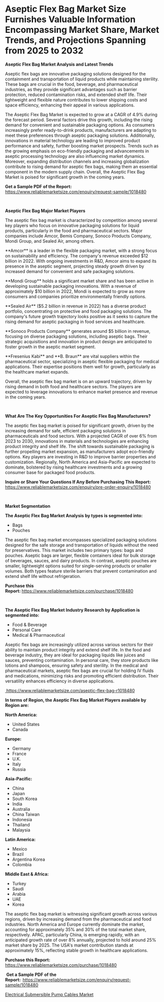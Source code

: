 <p><h1>Aseptic Flex Bag Market Size Furnishes Valuable Information Encompassing Market Share, Market Trends, and Projections Spanning from 2025 to 2032</h1></p><p><strong>Aseptic Flex Bag Market Analysis and Latest Trends</strong></p>
<p><p>Aseptic flex bags are innovative packaging solutions designed for the containment and transportation of liquid products while maintaining sterility. These bags are crucial in the food, beverage, and pharmaceutical industries, as they provide significant advantages such as barrier protection, reduced contamination risks, and extended shelf life. Their lightweight and flexible nature contributes to lower shipping costs and space efficiency, enhancing their appeal in various applications.</p><p>The Aseptic Flex Bag Market is expected to grow at a CAGR of 4.9% during the forecast period. Several factors drive this growth, including the rising demand for convenient and sustainable packaging options. As consumers increasingly prefer ready-to-drink products, manufacturers are adapting to meet these preferences through aseptic packaging solutions. Additionally, innovations in material technology are leading to improved product performance and safety, further boosting market prospects. Trends such as the growing emphasis on eco-friendly packaging and advancements in aseptic processing technology are also influencing market dynamics. Moreover, expanding distribution channels and increasing globalization contribute to rising demand for aseptic flex bags, making them an essential component in the modern supply chain. Overall, the Aseptic Flex Bag Market is poised for significant growth in the coming years.</p></p>
<p><strong>Get a Sample PDF of the Report:&nbsp;</strong> <a href="https://www.reliablemarketsize.com/enquiry/request-sample/1018480?utm_campaign=2941&utm_medium=2&utm_source=Github&utm_content=ia&utm_term=21032025&utm_id=aseptic-flex-bag">https://www.reliablemarketsize.com/enquiry/request-sample/1018480</a></p>
<p>&nbsp;</p>
<p><strong>Aseptic Flex Bag Major Market Players</strong></p>
<p><p>The aseptic flex bag market is characterized by competition among several key players who focus on innovative packaging solutions for liquid products, particularly in the food and pharmaceutical sectors. Major companies include Amcor, Bemis Company, Sonoco Products Company, Mondi Group, and Sealed Air, among others.</p><p>**Amcor** is a leader in the flexible packaging market, with a strong focus on sustainability and efficiency. The company's revenue exceeded $12 billion in 2022. With ongoing investments in R&D, Amcor aims to expand its presence in the aseptic segment, projecting steady growth driven by increased demand for convenient and safe packaging solutions.</p><p>**Mondi Group** holds a significant market share and has been active in developing sustainable packaging innovations. With a revenue of approximately $10 billion in 2022, Mondi is expected to grow as more consumers and companies prioritize environmentally friendly options. </p><p>**Sealed Air** ($5.2 billion in revenue in 2022) has a diverse product portfolio, concentrating on protective and food packaging solutions. The company's future growth trajectory looks positive as it seeks to capture the rising demand for aseptic packaging in food services and healthcare.</p><p>**Sonoco Products Company** generates around $5 billion in revenue, focusing on diverse packaging solutions, including aseptic bags. Their strategic acquisitions and innovation in product design are anticipated to foster growth in the aseptic market segment.</p><p>**Fresenius Kabi** and **B. Braun** are vital suppliers within the pharmaceutical sector, specializing in aseptic flexible packaging for medical applications. Their expertise positions them well for growth, particularly as the healthcare market expands.</p><p>Overall, the aseptic flex bag market is on an upward trajectory, driven by rising demand in both food and healthcare sectors. The players are expected to leverage innovations to enhance market presence and revenue in the coming years.</p></p>
<p>&nbsp;</p>
<p><strong>What Are The Key Opportunities For Aseptic Flex Bag Manufacturers?</strong></p>
<p><p>The aseptic flex bag market is poised for significant growth, driven by the increasing demand for safe, efficient packaging solutions in pharmaceuticals and food sectors. With a projected CAGR of over 6% from 2023 to 2030, innovations in materials and technologies are enhancing product integrity and shelf life. The shift towards sustainable packaging is further propelling market expansion, as manufacturers adopt eco-friendly options. Key players are investing in R&D to improve barrier properties and customization. Regionally, North America and Asia-Pacific are expected to dominate, bolstered by rising healthcare investments and a growing consumer base for packaged food products.</p></p>
<p><strong>Inquire or Share Your Questions If Any Before Purchasing This Report:</strong> <a href="https://www.reliablemarketsize.com/enquiry/pre-order-enquiry/1018480?utm_campaign=2941&utm_medium=2&utm_source=Github&utm_content=ia&utm_term=21032025&utm_id=aseptic-flex-bag">https://www.reliablemarketsize.com/enquiry/pre-order-enquiry/1018480</a></p>
<p>&nbsp;</p>
<p><strong>Market Segmentation</strong></p>
<p><strong>The Aseptic Flex Bag Market Analysis by types is segmented into:</strong></p>
<p><ul><li>Bags</li><li>Pouches</li></ul></p>
<p><p>The aseptic flex bag market encompasses specialized packaging solutions designed for the safe storage and transportation of liquids without the need for preservatives. This market includes two primary types: bags and pouches. Aseptic bags are larger, flexible containers ideal for bulk storage of beverages, sauces, and dairy products. In contrast, aseptic pouches are smaller, lightweight options suited for single-serving products or smaller volumes. Both types feature sterile barriers that prevent contamination and extend shelf life without refrigeration.</p></p>
<p><strong>Purchase this Report:&nbsp;</strong><a href="https://www.reliablemarketsize.com/purchase/1018480?utm_campaign=2941&utm_medium=2&utm_source=Github&utm_content=ia&utm_term=21032025&utm_id=aseptic-flex-bag">https://www.reliablemarketsize.com/purchase/1018480</a></p>
<p>&nbsp;</p>
<p><strong>The Aseptic Flex Bag Market Industry Research by Application is segmented into:</strong></p>
<p><ul><li>Food & Beverage</li><li>Personal Care</li><li>Medical & Pharmaceutical</li></ul></p>
<p><p>Aseptic flex bags are increasingly utilized across various sectors for their ability to maintain product integrity and extend shelf life. In the food and beverage industry, they are ideal for packaging liquids like juices and sauces, preventing contamination. In personal care, they store products like lotions and shampoos, ensuring safety and sterility. In the medical and pharmaceutical markets, aseptic flex bags are crucial for holding IV fluids and medications, minimizing risks and promoting efficient distribution. Their versatility enhances efficiency in diverse applications.</p></p>
<p><a href="https://www.reliablemarketsize.com/aseptic-flex-bag-r1018480?utm_campaign=2941&utm_medium=2&utm_source=Github&utm_content=ia&utm_term=21032025&utm_id=aseptic-flex-bag">&nbsp;https://www.reliablemarketsize.com/aseptic-flex-bag-r1018480</a></p>
<p><strong>In terms of Region, the Aseptic Flex Bag Market Players available by Region are:</strong></p>
<p>
    <p> <strong> North America: </strong>
        <ul>
            <li>United States</li>
            <li>Canada</li>
        </ul>
        </p> 
    <p> <strong> Europe: </strong>
        <ul>
            <li>Germany</li>
            <li>France</li>
            <li>U.K.</li>
            <li>Italy</li>
            <li>Russia</li>
        </ul>
        </p> 
    <p> <strong> Asia-Pacific: </strong>
        <ul>
            <li>China</li>
            <li>Japan</li>
            <li>South Korea</li>
            <li>India</li>
            <li>Australia</li>
            <li>China Taiwan</li>
            <li>Indonesia</li>
            <li>Thailand</li>
            <li>Malaysia</li>
        </ul>
        </p> 
    <p> <strong> Latin America: </strong>
        <ul>
            <li>Mexico</li>
            <li>Brazil</li>
            <li>Argentina Korea</li>
            <li>Colombia</li>
        </ul>
        </p> 
    <p> <strong> Middle East & Africa: </strong>
        <ul>
            <li>Turkey</li>
            <li>Saudi</li>
            <li>Arabia</li>
            <li>UAE</li>
            <li>Korea</li>
        </ul>
    </p>
    </p>
<p><p>The aseptic flex bag market is witnessing significant growth across various regions, driven by increasing demand from the pharmaceutical and food industries. North America and Europe currently dominate the market, accounting for approximately 35% and 30% of the total market share, respectively. APAC, particularly China, is emerging rapidly, with an anticipated growth rate of over 8% annually, projected to hold around 25% market share by 2025. The USA's market contribution stands at approximately 15%, reflecting stable growth in healthcare applications.</p></p>
<p><strong>Purchase this Report: </strong><a href="https://www.reliablemarketsize.com/purchase/1018480?utm_campaign=2941&utm_medium=2&utm_source=Github&utm_content=ia&utm_term=21032025&utm_id=aseptic-flex-bag">https://www.reliablemarketsize.com/purchase/1018480</a></p>
<p>&nbsp;<strong>Get a Sample PDF of the Report:&nbsp;&nbsp;</strong><a href="https://www.reliablemarketsize.com/enquiry/request-sample/1018480?utm_campaign=2941&utm_medium=2&utm_source=Github&utm_content=ia&utm_term=21032025&utm_id=aseptic-flex-bag">https://www.reliablemarketsize.com/enquiry/request-sample/1018480</a></p>
<p><strong></strong></p>
<p><p><a href="https://github.com/pomasifilo/Market-Research-Report-List-1/blob/main/electrical-submersible-pump-cables-market.md?utm_campaign=2941&utm_medium=2&utm_source=Github&utm_content=ia&utm_term=21032025&utm_id=aseptic-flex-bag">Electrical Submersible Pump Cables Market</a></p></p>